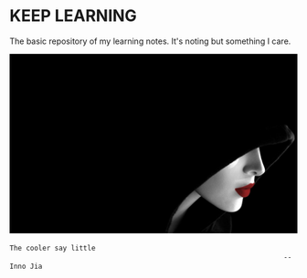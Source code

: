 # KEEP LEARNING
The basic repository of my learning notes. It's noting but something I care.



![image](https://github.com/kobeHub/Hello-world/blob/master/pic/2.jpg)
                                                                                

```shell
The cooler say little
                                                                   --Inno Jia
```

​                                                                                        